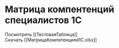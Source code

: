 # Матрица компентенций специалистов 1С

Посмотреть [[ТестоваяТаблица]]  
Скачать [[МатрицаКомпетенцией1С.xlsx]]  